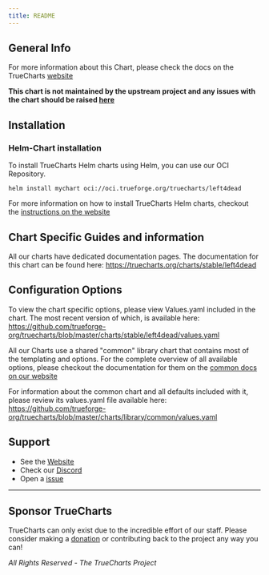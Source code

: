 ```yaml
---
title: README
---
```


## General Info

For more information about this Chart, please check the docs on the TrueCharts [website](https://truecharts.org/charts/stable/left4dead)

**This chart is not maintained by the upstream project and any issues with the chart should be raised [here](https://github.com/trueforge-org/truecharts/issues/new/choose)**

## Installation

### Helm-Chart installation

To install TrueCharts Helm charts using Helm, you can use our OCI Repository.

`helm install mychart oci://oci.trueforge.org/truecharts/left4dead`

For more information on how to install TrueCharts Helm charts, checkout the [instructions on the website](https://truecharts.org/guides/)

## Chart Specific Guides and information

All our charts have dedicated documentation pages.
The documentation for this chart can be found here:
https://truecharts.org/charts/stable/left4dead

## Configuration Options

To view the chart specific options, please view Values.yaml included in the chart.
The most recent version of which, is available here: https://github.com/trueforge-org/truecharts/blob/master/charts/stable/left4dead/values.yaml

All our Charts use a shared "common" library chart that contains most of the templating and options.
For the complete overview of all available options, please checkout the documentation for them on the [common docs on our website](https://truecharts.org/common/)

For information about the common chart and all defaults included with it, please review its values.yaml file available here: https://github.com/trueforge-org/truecharts/blob/master/charts/library/common/values.yaml

## Support

- See the [Website](https://truecharts.org)
- Check our [Discord](https://discord.gg/tVsPTHWTtr)
- Open a [issue](https://github.com/trueforge-org/truecharts/issues/new/choose)

---

## Sponsor TrueCharts

TrueCharts can only exist due to the incredible effort of our staff.
Please consider making a [donation](https://truecharts.org/general/sponsor/) or contributing back to the project any way you can!

_All Rights Reserved - The TrueCharts Project_
